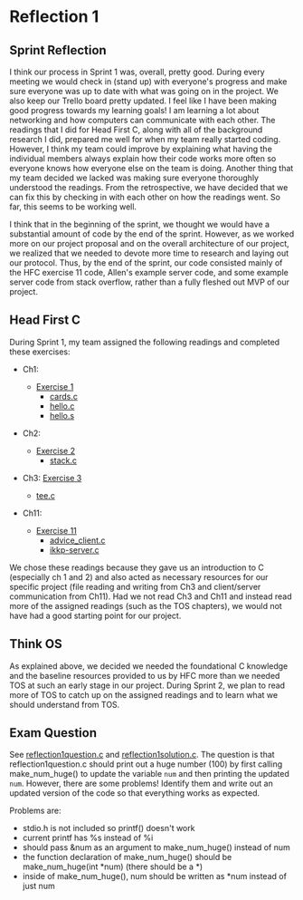 # Reflection 1

## Sprint Reflection

I think our process in Sprint 1 was, overall, pretty good. During every meeting we would check in (stand up) with everyone's progress and make sure everyone was up to date with what was going on in the project. We also keep our Trello board pretty updated. I feel like I have been making good progress towards my learning goals! I am learning a lot about networking and how computers can communicate with each other. The readings that I did for Head First C, along with all of the background research I did, prepared me well for when my team really started coding. However, I think my team could improve by explaining what having the individual members always explain how their code works more often so everyone knows how everyone else on the team is doing. Another thing that my team decided we lacked was making sure everyone thoroughly understood the readings. From the retrospective, we have decided that we can fix this by checking in with each other on how the readings went. So far, this seems to be working well.

I think that in the beginning of the sprint, we thought we would have a substantial amount of code by the end of the sprint. However, as we worked more on our project proposal and on the overall architecture of our project, we realized that we needed to devote more time to research and laying out our protocol. Thus, by the end of the sprint, our code consisted mainly of the HFC exercise 11 code, Allen's example server code, and some example server code from stack overflow, rather than a fully fleshed out MVP of our project.

## Head First C
During Sprint 1, my team assigned the following readings and completed these exercises:

- Ch1:
  - [Exercise 1](https://github.com/jovanduy/ExercisesInC/tree/master/exercises/ex01)
    - [cards.c](https://github.com/jovanduy/ExercisesInC/blob/master/exercises/ex01/cards.c)
    - [hello.c](https://github.com/jovanduy/ExercisesInC/blob/master/exercises/ex01/hello.c)
    - [hello.s](https://github.com/jovanduy/ExercisesInC/blob/master/exercises/ex01/hello.s)

- Ch2:
  - [Exercise 2](https://github.com/jovanduy/ExercisesInC/tree/master/exercises/ex02)
    - [stack.c](https://github.com/jovanduy/ExercisesInC/blob/master/exercises/ex02/stack.c)

- Ch3:
  [Exercise 3](https://github.com/jovanduy/ExercisesInC/tree/master/exercises/ex03)
    - [tee.c](https://github.com/jovanduy/ExercisesInC/blob/master/exercises/ex03/tee.c)

- Ch11:
  - [Exercise 11](https://github.com/jovanduy/ExercisesInC/tree/master/exercises/ex11)
    - [advice_client.c](https://github.com/jovanduy/ExercisesInC/blob/master/exercises/ex11/advice_client.c)
    - [ikkp-server.c](https://github.com/jovanduy/ExercisesInC/blob/master/exercises/ex11/ikkp-server.c)

We chose these readings because they gave us an introduction to C (especially ch 1 and 2) and also acted as necessary resources for our specific project (file reading and writing from Ch3 and client/server communication from Ch11). Had we not read Ch3 and Ch11 and instead read more of the assigned readings (such as the TOS chapters), we would not have had a good starting point for our project.

## Think OS

As explained above, we decided we needed the foundational C knowledge and the baseline resources provided to us by HFC more than we needed TOS at such an early stage in our project. During Sprint 2, we plan to read more of TOS to catch up on the assigned readings and to learn what we should understand from TOS.

## Exam Question
See [reflection1question.c](https://github.com/jovanduy/ExercisesInC/blob/master/reflections/reflection1question.c) and [reflection1solution.c](https://github.com/jovanduy/ExercisesInC/blob/master/reflections/reflection1solution.c). The question is that reflection1question.c should print out a huge number (100) by first calling make_num_huge() to update the variable `num` and then printing the updated `num`. However, there are some problems! Identify them and write out an updated version of the code so that everything works as expected.

Problems are:
- stdio.h is not included so printf() doesn't work
- current printf has %s instead of %i
- should pass &num as an argument to make_num_huge() instead of num
- the function declaration of make_num_huge() should be make_num_huge(int \*num) (there should be a \*)
- inside of make_num_huge(), num should be written as \*num instead of just num

